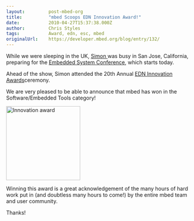 ```yaml
---
layout:         post-mbed-org
title:          "mbed Scoops EDN Innovation Award!"
date:           2010-04-27T15:37:38.000Z
author:         Chris Styles
tags:           Award, edn, esc, mbed
originalUrl:    https://developer.mbed.org/blog/entry/132/
---
```


<p>While we were sleeping in the UK, <a href="http://mbed.org/users/simon/">Simon </a>was
  busy in San Jose, California, preparing for the <a href="http://esc-sv09.techinsightsevents.com/">Embedded System Conference</a>,
  which&#xA0;starts today.</p>
<p>Ahead of the show, Simon attended the 20th Annual <a href="http://www.edn.com">EDN </a>
  <a
  href="http://www.edn.com/article/CA6727246.html">Innovation Awards</a>ceremony.</p>
<p>We are very pleased to be able to announce that mbed has won in the Software/Embedded&#xA0;Tools
  category!</p>
<p>
  <img alt="Innovation award" height="200" src="http://mbed.org/media/uploads/chris/ednaward.jpg">
</p>
<p>Winning this award is a great acknowledgement of the many hours of hard
  work put in&#xA0;(and doubtless many hours to come!) by the entire mbed
  team and user community.</p>
<p>Thanks!</p>

